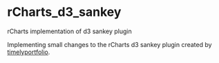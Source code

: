 # rCharts_d3_sankey
rCharts implementation of d3 sankey plugin

Implementing small changes to the rCharts d3 sankey plugin created by <a href="https://github.com/timelyportfolio">timelyportfolio</a>.
